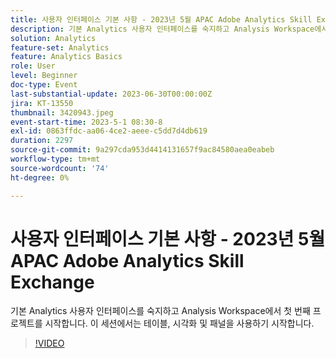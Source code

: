 ```yaml
---
title: 사용자 인터페이스 기본 사항 - 2023년 5월 APAC Adobe Analytics Skill Exchange
description: 기본 Analytics 사용자 인터페이스를 숙지하고 Analysis Workspace에서 첫 번째 프로젝트를 시작합니다. 이 세션에서는 테이블, 시각화 및 패널을 사용하기 시작합니다.
solution: Analytics
feature-set: Analytics
feature: Analytics Basics
role: User
level: Beginner
doc-type: Event
last-substantial-update: 2023-06-30T00:00:00Z
jira: KT-13550
thumbnail: 3420943.jpeg
event-start-time: 2023-5-1 08:30-8
exl-id: 0863ffdc-aa06-4ce2-aeee-c5dd7d4db619
duration: 2297
source-git-commit: 9a297cda953d4414131657f9ac84580aea0eabeb
workflow-type: tm+mt
source-wordcount: '74'
ht-degree: 0%

---
```


# 사용자 인터페이스 기본 사항 - 2023년 5월 APAC Adobe Analytics Skill Exchange

기본 Analytics 사용자 인터페이스를 숙지하고 Analysis Workspace에서 첫 번째 프로젝트를 시작합니다. 이 세션에서는 테이블, 시각화 및 패널을 사용하기 시작합니다.

>[!VIDEO](https://video.tv.adobe.com/v/3420943/?learn=on)
